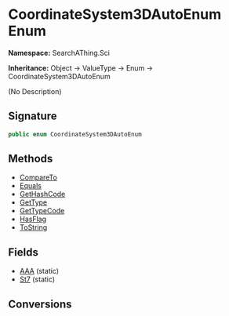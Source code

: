 # CoordinateSystem3DAutoEnum Enum
**Namespace:** SearchAThing.Sci

**Inheritance:** Object → ValueType → Enum → CoordinateSystem3DAutoEnum

(No Description)

## Signature
```csharp
public enum CoordinateSystem3DAutoEnum
```
## Methods
- [CompareTo](CoordinateSystem3DAutoEnum/CompareTo.md)
- [Equals](CoordinateSystem3DAutoEnum/Equals.md)
- [GetHashCode](CoordinateSystem3DAutoEnum/GetHashCode.md)
- [GetType](CoordinateSystem3DAutoEnum/GetType.md)
- [GetTypeCode](CoordinateSystem3DAutoEnum/GetTypeCode.md)
- [HasFlag](CoordinateSystem3DAutoEnum/HasFlag.md)
- [ToString](CoordinateSystem3DAutoEnum/ToString.md)
## Fields
- [AAA](CoordinateSystem3DAutoEnum/AAA.md) (static)
- [St7](CoordinateSystem3DAutoEnum/St7.md) (static)
## Conversions
